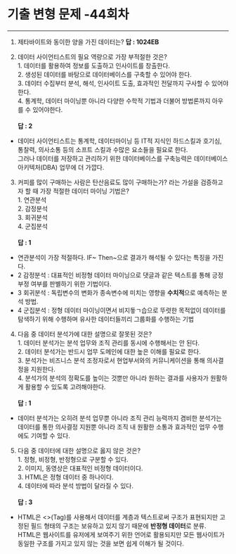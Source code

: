 # 기출 변형 문제 -44회차

---

1. 제타바이트와 동이한 양을 가진 데이터는? **답 : 1024EB**


2. 데이터 사이언티스트의 필요 역량으로 가장 부적절한 것은? <br>1. 데이터를 활용하여 정보를 도출하고 인사이트를 창출한다. <br>2. 생성된 데이터를 바탕으로 데이터베이스를 구축할 수 있어야 한다. <br>3. 데이터 수집부터 분석, 해석, 인사이트 도출, 효과적인 전달까지 구사할 수 있어야 한다. <br>4. 통계학, 데이터 마이닝뿐 아니라 다양한 수학적 기법과 더불어 방법론까지 아우를 수 있어야한다.
   <br><br> **답 : 2**
- 데이터 사이언티스트는 통계학, 데이터마이닝 등 IT적 지식인 하드스킬과 호기심, 통찰력, 의사소통 등의 소프트 스킬과 수많은 요소들을 필요로 한다. <br> 그러나 데이터를 저장하고 관리하기 위한 데이터베이스를 구축능력은 데이터베이스 아키텍처(DBA) 업무에 더 가깝다.

3. 커피를 많이 구매하는 사람은 탄산음료도 많이 구매하는가? 라는 가설을 검증하고자 할 때 가장 적절한 데이터 마이닝 기법은? <br>1. 연관분석 <br>2. 감정분석 <br>3. 회귀분석 <br>4. 군집분석
   <br><br> **답 : 1**
- 연관분석이 가장 적절하다. IF~ Then~으로 결과가 해석될 수 있다는 특징을 가진다.
- 2 감정분석 : 대표적인 비정형 데이터 마이닝으로 댓글과 같은 텍스트를 통해 긍정 부정 여부를 판별하기 위한 기법이다.
- 3 회귀분석 : 독립변수의 변화가 종속변수에 미치는 영향을 **수치적**으로 예측하는 분석 방법. 
- 4 군집분석 : 정형 데이터 마이닝이면서 비지돟ㄱ습으로 뚜렷한 목적없이 데이터를 탐색하기 위해 수행하며 유사한 데이터들끼리 그룹화를 수행하는 기법


4. 다음 중 데이터 분석가에 대한 설명으로 잘못된 것은?
   <br> 1. 데이터 분석가는 분석 업무와 조직 관리를 동시에 수행해서는 안 된다.
   <br>2. 데이터 분석가는 반드시 업무 도메인에 대한 높은 이해를 필요로 한다. <br>3. 분석가는 비즈니스 분석 조정자로서 현업부서와의 커뮤니케이션을 통해 의사결정을 지원한다. <br>4. 분석가의 분석의 정확도를 높이는 것뿐만 아니라 원하는 결과를 사용자가 원활하게 활용할 수 있도록 고려해야한다.<br><br>
**답 : 1**

- 데이터 분석가는 오히려 분석 업무뿐 아니라 조직 관리 능력까지 겸비한 분석가는 데이터를 통한 의사결정 지원뿐 아니라 조직 내 원활한 소통과 효과적인 업무 수행에도 기여할 수 있다.


5. 다음 중 데이터에 대한 설명으로 옳지 않은 것은? <br>1. 정형, 비정형, 반정형으로 구분할 수 있다. <br>2. 이미지, 동영상은 대표적인 비정형 데이터이다. <br>3. HTML은 정형 데이터 중 하나이다. <br>4. 데이터에 따라 분석 방법이 달라질 수 있다.<br><br> **답 : 3**

- HTML은 <>(Tag)를 사용해서 데이터를 계층과 텍스트로써 구조가 표현되지만 고정된 필드 형태의 구조는 보유하고 있지 않기 때문에 **반정형 데이터**로 분류.<br>HTML은 웹사이트를 유저에게 보여주기 위한 언어로 활용되지만 모든 웹사이트가 동일한 구조를 가지고 있지 않는 것을 보면 쉽게 이해가 될 것이다.
